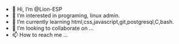 - 👋 Hi, I’m @Lion-ESP
- 👀 I’m interested in programing, linux admin.
- 🌱 I’m currently learning html,css,javascript,git,postgresql,C,bash.
- 💞️ I’m looking to collaborate on ...
- 📫 How to reach me ...

<!---
Lion-ESP/Lion-ESP is a ✨ special ✨ repository because its `README.md` (this file) appears on your GitHub profile.
You can click the Preview link to take a look at your changes.
--->

